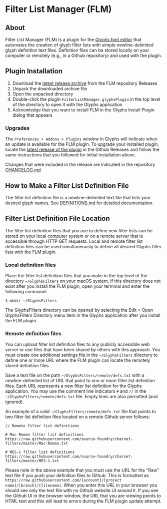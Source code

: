 # Filter List Manager (FLM)

## About

Filter List Manager (FLM) is a plugin for the [Glyphs font editor](https://glyphsapp.com) that automates the creation of glyph filter lists with simple newline-delimited glyph definition text files.  Definition files can be stored locally on your computer or remotely (e.g., in a Github repository) and used with the plugin.

## Plugin Installation

1. Download the [latest release archive](https://github.com/source-foundry/FilterListManager/releases) from the FLM repository Releases
2. Unpack the downloaded archive file
3. Open the unpacked directory
4. Double-click the plugin `FilterListManager.glyphsPlugin` in the top level of the directory to open it with the Glyphs application
5. Acknowledge that you want to install FLM in the Glyphs Install Plugin dialog that appears

### Upgrades

The `Preferences > Addons > Plugins` window in Glyphs will indicate when an update is available for the FLM plugin.  To upgrade your installed plugin, locate the [latest release of the plugin](https://github.com/source-foundry/FilterListManager/releases/latest) in the Github Releases and follow the same instructions that you followed for initial installation above.  

Changes that were included in the release are indicated in the repository [CHANGELOG.md](CHANGELOG.md).

## How to Make a Filter List Definition File

The filter list definition file is a newline-delimited text file that lists your desired glyph names.  See [DEFINITIONS.md](DEFINITIONS.md) for detailed documentation.

## Filter List Definition File Location

The filter list definition files that you use to define new filter lists can be stored on your local computer system or on a remote server that is accessible through HTTP GET requests.  Local and remote filter list definition files can be used simultaneously to define all desired Glyphs filter lists with the FLM plugin.

### Local definition files

Place the filter list definition files that you make in the top level of the directory `~/GlyphsFilters` on your macOS system.  If this directory does not exist after you install the FLM plugin, open your terminal and enter the following command:

```
$ mkdir ~/GlyphsFilters
```

The GlyphsFilters directory can be opened by selecting the Edit > Open GlyphsFilters Directory menu item in the Glyphs application after you install the FLM plugin.

### Remote definition files

You can upload filter list definition files to any publicly accessible web server or use files that have been shared by others with this approach.  You must create one additional settings file in the `~/GlyphsFilters` directory to define one or more URL where the FLM plugin can locate the remotely stored definition files.  

Save a text file on the path `~/GlyphsFilters/remote/defs.txt` with a newline-delimited list of URL that point to one or more filter list definition files.  Each URL represents a new filter list definition for the Glyphs application.  You may use the comment line indicators `#` and `//` in the `~/GlyphsFilters/remote/defs.txt` file.  Empty lines are also permitted (and ignored).

An example of a valid `~/GlyphsFilters/remote/defs.txt` file that points to two filter list definition files located on a remote Github server follows:

```
// Remote filter list definitions

# Mac Roman filter list definitions
https://raw.githubusercontent.com/source-foundry/charset-filters/master/Mac-Roman.txt

# MES-1 filter list definitions
https://raw.githubusercontent.com/source-foundry/charset-filters/master/MES-1.txt
```  

Please note in the above example that you must use the URL for the "Raw" text file if you push your definition files to Github.  This is formatted as `https://raw.githubusercontent.com/[account]/[project name]/[branch]/[filename]`. When you enter this URL in your browser you should see only the text file with no Github website UI around it.  If you see the Github UI in the browser window, the URL that you are viewing points to HTML text and this will lead to errors during the FLM plugin update attempt.

